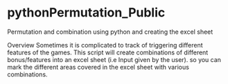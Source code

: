 # pythonPermutation_Public
Permutation and combination using python and creating the excel sheet

Overview
Sometimes it is complicated to track of triggering different features of the games. This script will create combinations of different bonus/features into an excel sheet  (i.e Input given by the user). so you can mark the different areas covered in the excel sheet with various combinations.
